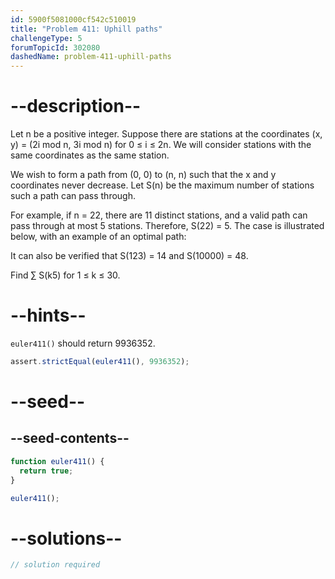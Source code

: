 ```yaml
---
id: 5900f5081000cf542c510019
title: "Problem 411: Uphill paths"
challengeType: 5
forumTopicId: 302080
dashedName: problem-411-uphill-paths
---
```


# --description--

Let n be a positive integer. Suppose there are stations at the coordinates (x, y) = (2i mod n, 3i mod n) for 0 ≤ i ≤ 2n. We will consider stations with the same coordinates as the same station.

We wish to form a path from (0, 0) to (n, n) such that the x and y coordinates never decrease. Let S(n) be the maximum number of stations such a path can pass through.

For example, if n = 22, there are 11 distinct stations, and a valid path can pass through at most 5 stations. Therefore, S(22) = 5. The case is illustrated below, with an example of an optimal path:

It can also be verified that S(123) = 14 and S(10000) = 48.

Find ∑ S(k5) for 1 ≤ k ≤ 30.

# --hints--

`euler411()` should return 9936352.

```js
assert.strictEqual(euler411(), 9936352);
```

# --seed--

## --seed-contents--

```js
function euler411() {
  return true;
}

euler411();
```

# --solutions--

```js
// solution required
```
